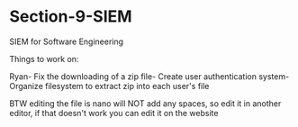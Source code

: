 # Section-9-SIEM
SIEM for Software Engineering

Things to work on:

Ryan- Fix the downloading of a zip file- Create user authentication system- Organize filesystem to extract zip into each user's file

BTW editing the file is nano will NOT add any spaces, so edit it in another editor, if that doesn't work you can edit it on the website
